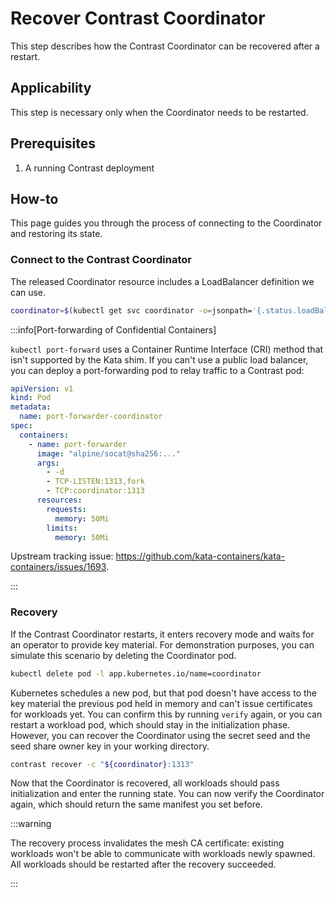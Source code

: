 # Recover Contrast Coordinator

This step describes how the Contrast Coordinator can be recovered after a restart.

## Applicability

This step is necessary only when the Coordinator needs to be restarted.

## Prerequisites

1. A running Contrast deployment

## How-to

This page guides you through the process of connecting to the Coordinator and restoring its state.

### Connect to the Contrast Coordinator

The released Coordinator resource
includes a LoadBalancer definition we can use.

```sh
coordinator=$(kubectl get svc coordinator -o=jsonpath='{.status.loadBalancer.ingress[0].ip}')
```

:::info[Port-forwarding of Confidential Containers]

`kubectl port-forward` uses a Container Runtime Interface (CRI) method that isn't supported by the Kata shim.
If you can't use a public load balancer, you can deploy a port-forwarding pod to relay traffic to a Contrast pod:

```yaml
apiVersion: v1
kind: Pod
metadata:
  name: port-forwarder-coordinator
spec:
  containers:
    - name: port-forwarder
      image: "alpine/socat@sha256:..."
      args:
        - -d
        - TCP-LISTEN:1313,fork
        - TCP:coordinator:1313
      resources:
        requests:
          memory: 50Mi
        limits:
          memory: 50Mi
```

Upstream tracking issue: https://github.com/kata-containers/kata-containers/issues/1693.

:::

### Recovery

If the Contrast Coordinator restarts, it enters recovery mode and waits for an operator to provide key material.
For demonstration purposes, you can simulate this scenario by deleting the Coordinator pod.

```sh
kubectl delete pod -l app.kubernetes.io/name=coordinator
```

Kubernetes schedules a new pod, but that pod doesn't have access to the key material the previous pod held in memory and can't issue certificates for workloads yet.
You can confirm this by running `verify` again, or you can restart a workload pod, which should stay in the initialization phase.
However, you can recover the Coordinator using the secret seed and the seed share owner key in your working directory.

```sh
contrast recover -c "${coordinator}:1313"
```

Now that the Coordinator is recovered, all workloads should pass initialization and enter the running state.
You can now verify the Coordinator again, which should return the same manifest you set before.

:::warning

The recovery process invalidates the mesh CA certificate:
existing workloads won't be able to communicate with workloads newly spawned.
All workloads should be restarted after the recovery succeeded.

:::

